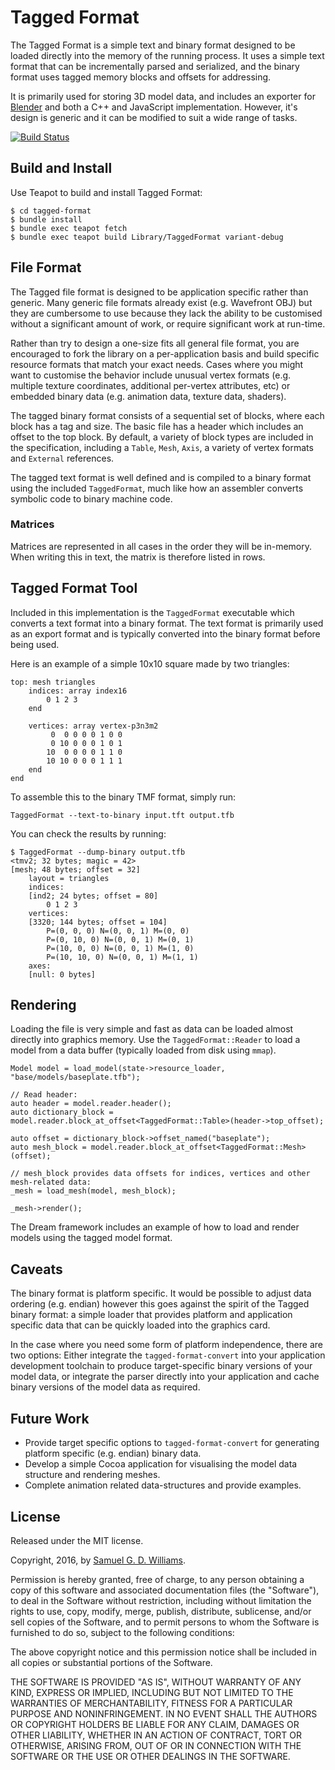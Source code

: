 # Tagged Format

The Tagged Format is a simple text and binary format designed to be loaded directly into the memory of the running process. It uses a simple text format that can be incrementally parsed and serialized, and the binary format uses tagged memory blocks and offsets for addressing.

It is primarily used for storing 3D model data, and includes an exporter for [Blender](https://www.blender.org/) and both a C++ and JavaScript implementation. However, it's design is generic and it can be modified to suit a wide range of tasks.

[![Build Status](https://secure.travis-ci.org/kurocha/tagged-format.svg)](http://travis-ci.org/kurocha/tagged-format)

## Build and Install

Use Teapot to build and install Tagged Format:

	$ cd tagged-format
	$ bundle install 
	$ bundle exec teapot fetch
	$ bundle exec teapot build Library/TaggedFormat variant-debug

## File Format

The Tagged file format is designed to be application specific rather than generic. Many generic file formats already exist (e.g. Wavefront OBJ) but they are cumbersome to use because they lack the ability to be customised without a significant amount of work, or require significant work at run-time.

Rather than try to design a one-size fits all general file format, you are encouraged to fork the library on a per-application basis and build specific resource formats that match your exact needs. Cases where you  might want to customise the behavior include unusual vertex formats (e.g. multiple texture coordinates, additional per-vertex attributes, etc) or embedded binary data (e.g. animation data, texture data, shaders).

The tagged binary format consists of a sequential set of blocks, where each block has a tag and size. The basic file has a header which includes an offset to the top block. By default, a variety of block types are included in the specification, including a `Table`, `Mesh`, `Axis`, a variety of vertex formats and `External` references.

The tagged text format is well defined and is compiled to a binary format using the included `TaggedFormat`, much like how an assembler converts symbolic code to binary machine code.

### Matrices

Matrices are represented in all cases in the order they will be in-memory. When writing this in text, the matrix is therefore listed in rows.

## Tagged Format Tool

Included in this implementation is the `TaggedFormat` executable which converts a text format into a binary format. The text format is primarily used as an export format and is typically converted into the binary format before being used.

Here is an example of a simple 10x10 square made by two triangles:

	top: mesh triangles
		indices: array index16
			0 1 2 3
		end

		vertices: array vertex-p3n3m2
			 0  0 0 0 0 1 0 0
			 0 10 0 0 0 1 0 1
			10  0 0 0 0 1 1 0
			10 10 0 0 0 1 1 1
		end
	end

To assemble this to the binary TMF format, simply run:

	TaggedFormat --text-to-binary input.tft output.tfb

You can check the results by running:

	$ TaggedFormat --dump-binary output.tfb
	<tmv2; 32 bytes; magic = 42>
	[mesh; 48 bytes; offset = 32]
		layout = triangles
		indices:
		[ind2; 24 bytes; offset = 80]
			0 1 2 3 
		vertices:
		[3320; 144 bytes; offset = 104]
			P=(0, 0, 0) N=(0, 0, 1) M=(0, 0)
			P=(0, 10, 0) N=(0, 0, 1) M=(0, 1)
			P=(10, 0, 0) N=(0, 0, 1) M=(1, 0)
			P=(10, 10, 0) N=(0, 0, 1) M=(1, 1)
		axes:
		[null: 0 bytes]

## Rendering

Loading the file is very simple and fast as data can be loaded almost directly into graphics memory. Use the `TaggedFormat::Reader` to load a model from a data buffer (typically loaded from disk using `mmap`).

	Model model = load_model(state->resource_loader, "base/models/baseplate.tfb");

	// Read header:
	auto header = model.reader.header();
	auto dictionary_block = model.reader.block_at_offset<TaggedFormat::Table>(header->top_offset);

	auto offset = dictionary_block->offset_named("baseplate");
	auto mesh_block = model.reader.block_at_offset<TaggedFormat::Mesh>(offset);

	// mesh_block provides data offsets for indices, vertices and other mesh-related data:
	_mesh = load_mesh(model, mesh_block);
	
	_mesh->render();

The Dream framework includes an example of how to load and render models using the tagged model format.

## Caveats

The binary format is platform specific. It would be possible to adjust data ordering (e.g. endian) however this goes against the spirit of the Tagged binary format: a simple loader that provides platform and application specific data that can be quickly loaded into the graphics card.

In the case where you need some form of platform independence, there are two options: Either integrate the `tagged-format-convert` into your application development toolchain to produce target-specific binary versions of your model data, or integrate the parser directly into your application and cache binary versions of the model data as required.

## Future Work

- Provide target specific options to `tagged-format-convert` for generating platform specific (e.g. endian) binary data.
- Develop a simple Cocoa application for visualising the model data structure and rendering meshes.
- Complete animation related data-structures and provide examples.

## License

Released under the MIT license.

Copyright, 2016, by [Samuel G. D. Williams](http://www.codeotaku.com/samuel-williams).

Permission is hereby granted, free of charge, to any person obtaining a copy
of this software and associated documentation files (the "Software"), to deal
in the Software without restriction, including without limitation the rights
to use, copy, modify, merge, publish, distribute, sublicense, and/or sell
copies of the Software, and to permit persons to whom the Software is
furnished to do so, subject to the following conditions:

The above copyright notice and this permission notice shall be included in
all copies or substantial portions of the Software.

THE SOFTWARE IS PROVIDED "AS IS", WITHOUT WARRANTY OF ANY KIND, EXPRESS OR
IMPLIED, INCLUDING BUT NOT LIMITED TO THE WARRANTIES OF MERCHANTABILITY,
FITNESS FOR A PARTICULAR PURPOSE AND NONINFRINGEMENT. IN NO EVENT SHALL THE
AUTHORS OR COPYRIGHT HOLDERS BE LIABLE FOR ANY CLAIM, DAMAGES OR OTHER
LIABILITY, WHETHER IN AN ACTION OF CONTRACT, TORT OR OTHERWISE, ARISING FROM,
OUT OF OR IN CONNECTION WITH THE SOFTWARE OR THE USE OR OTHER DEALINGS IN
THE SOFTWARE.
